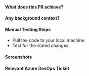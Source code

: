 #### What does this PR achieve?

#### Any background context?

#### Manual Testing Steps
- Pull the code to your local machine
- Test for the stated changes

#### Screenshots

#### Relevant Azure DevOps Ticket
#